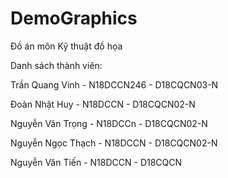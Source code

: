 # DemoGraphics

Đồ án môn Kỹ thuật đồ họa

Danh sách thành viên:

Trần Quang Vinh - N18DCCN246 - D18CQCN03-N

Đoàn Nhật Huy - N18DCCN - D18CQCN02-N

Nguyễn Văn Trọng - N18DCCn - D18CQCN02-N

Nguyễn Ngọc Thạch - N18DCCN - D18CQCN02-N

Nguyễn Văn Tiến - N18DCCN - D18CQCN
